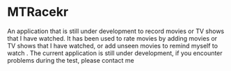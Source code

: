 # MTRacekr
An application that is still under development to record movies or TV shows that I have watched. It has been used to rate movies by adding movies or TV shows that I have watched, or add unseen movies to remind myself to watch . The current application is still under development, if you encounter problems during the test, please contact me
